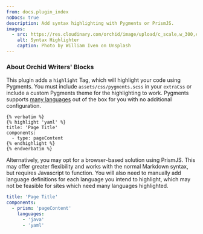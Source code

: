 ```yaml
---
from: docs.plugin_index
noDocs: true
description: Add syntax highlighting with Pygments or PrismJS.
images:
  - src: https://res.cloudinary.com/orchid/image/upload/c_scale,w_300,e_blur:150/v1524973700/plugins/syntaxhighlighter.jpg
    alt: Syntax Highlighter
    caption: Photo by William Iven on Unsplash
---
```


### About Orchid Writers' Blocks

This plugin adds a `highlight` Tag, which will highlight your code using Pygments. You must include 
`assets/css/pygments.scss` in your `extraCss` or include a custom Pygments theme for the highlighting to work. Pygments
supports [many languages](http://pygments.org/languages/) out of the box for you with no additional configuration.

```jinja
{% verbatim %}
{% highlight 'yaml' %}
title: 'Page Title'
components:
  - type: pageContent
{% endhighlight %}
{% endverbatim %}
```

Alternatively, you may opt for a browser-based solution using PrismJS. This may offer greater flexibility and works with
the normal Markdown syntax, but requires Javascript to function. You will also need to manually add language definitions
for each language you intend to highlight, which may not be feasible for sites which need many languages highlighted.

```yaml
title: 'Page Title'
components:
  - prism: 'pageContent'
    languages: 
      - 'java'
      - 'yaml'
```
